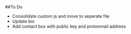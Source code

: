 ##To Do
* Consolidate custom js and move to seperate file
* Update bio
* Add contact box with public key and protonmail address